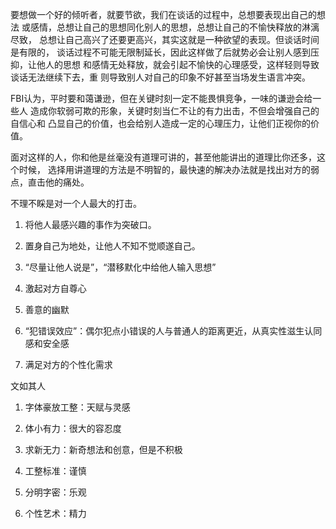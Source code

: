 
要想做一个好的倾听者，就要节欲，我们在谈话的过程中，总想要表现出自己的想法
或感情，总想让自己的思想同化别人的思想，总想让自己的不愉快释放的淋漓尽致，
总想让自己高兴了还要更高兴，其实这就是一种欲望的表现。但谈话时间是有限的，
谈话过程不可能无限制延长，因此这样做了后就势必会让别人感到压抑，让他人的思想
和感情无处释放，就会引起不愉快的心理感受，这样轻则导致谈话无法继续下去，重
则导致别人对自己的印象不好甚至当场发生语言冲突。

FBI认为，平时要和蔼谦逊，但在关键时刻一定不能畏惧竞争，一味的谦逊会给一些人
造成你软弱可欺的形象，关键时刻当仁不让的有力出击，不但会增强自己的自信心和
凸显自己的价值，也会给别人造成一定的心理压力，让他们正视你的价值。

面对这样的人，你和他是丝毫没有道理可讲的，甚至他能讲出的道理比你还多，这个时候，
选择用讲道理的方法是不明智的，最快速的解决办法就是找出对方的弱点，直击他的痛处。

不理不睬是对一个人最大的打击。

1. 将他人最感兴趣的事作为突破口。

2. 置身自己为地处，让他人不知不觉顺遂自己。

3. “尽量让他人说是”，“潜移默化中给他人输入思想”

4. 激起对方自尊心

5. 善意的幽默

6. “犯错误效应”：偶尔犯点小错误的人与普通人的距离更近，从真实性滋生认同感和安全感

7. 满足对方的个性化需求



文如其人

1. 字体豪放工整：天赋与灵感

2. 体小有力：很大的容忍度

3. 求新无力：新奇想法和创意，但是不积极

4. 工整标准：谨慎

5. 分明字密：乐观

6. 个性艺术：精力



